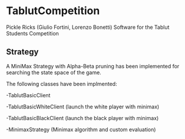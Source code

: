 # TablutCompetition
Pickle Ricks (Giulio Fortini, Lorenzo Bonetti)
Software for the Tablut Students Competition

## Strategy
A MiniMax Strategy with Alpha-Beta pruning has been implemented for searching the state space of the game.

The following classes have been implmented:

-TablutBasicClient

-TablutBasicWhiteClient (launch the white player with minimax)

-TablutBasicBlackClient (launch the black player with minimax)

-MinimaxStrategy (Minimax algorithm and custom evaluation)
